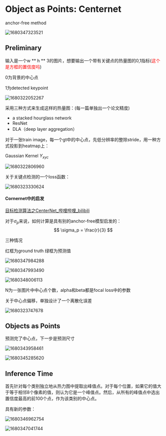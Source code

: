 # Object as Points: Centernet

anchor-free method

![1680347323521](C:\Users\ASUS\AppData\Roaming\Typora\typora-user-images\1680347323521.png)

## Preliminary

输入是一个w ** h ** 3的图片，想要输出一个带有关键点的热量图的0,1指标(<font color='red'>这个是方框的置信度吗</font>)

0为背景的中心点

1为detected keypoint

![1680322052267](C:\Users\ASUS\AppData\Roaming\Typora\typora-user-images\1680322052267.png)

采用三种方式来生成这样的热量图：(每一篇单独出一个论文精度)

+ a stacked hourglass network
+ ResNet
+ DLA（deep layer aggregation）                                                                                                                            

对于一张train image，每一个gt中的中心点，先低分辨率的整除stride，用一种方式投影到heatmap上：

Gaussian Kernel $Y_{xyc}$

![1680322806960](C:\Users\ASUS\AppData\Roaming\Typora\typora-user-images\1680322806960.png)

关于关键点检测的一个loss函数：

![1680323330624](C:\Users\ASUS\AppData\Roaming\Typora\typora-user-images\1680323330624.png)

#### Cornernet中的启发

 [目标检测算法之CenterNet_哔哩哔哩_bilibili](https://www.bilibili.com/video/BV1r44y1a75j/?spm_id_from=333.337.search-card.all.click&vd_source=d5c3a818b9f95b13d562b149dcf2dc96) 

对于$\sigma_p$来说，如何计算是具有别的anchor-free模型启发的：
$$
\sigma_p = \frac{r}{3}
$$


三种情况

红框为ground truth 绿框为预测值

![1680347984288](C:\Users\ASUS\AppData\Roaming\Typora\typora-user-images\1680347984288.png)



![1680347993490](C:\Users\ASUS\AppData\Roaming\Typora\typora-user-images\1680347993490.png)

![1680348006113](C:\Users\ASUS\AppData\Roaming\Typora\typora-user-images\1680348006113.png)

N为一张图片中中心点个数，alpha和beta都是focal loss中的参数

关于中心点偏移，单独设计了一个离散化误差

![1680323747678](C:\Users\ASUS\AppData\Roaming\Typora\typora-user-images\1680323747678.png)

## Objects as Points

预测完了中心点，下一步是预测尺寸

![1680343958461](C:\Users\ASUS\AppData\Roaming\Typora\typora-user-images\1680343958461.png)

![1680345285620](C:\Users\ASUS\AppData\Roaming\Typora\typora-user-images\1680345285620.png)

## Inference Time

 首先针对每个类别独立地从热力图中提取出峰值点。对于每个位置，如果它的值大于等于相邻8个像素的值，则认为它是一个峰值点。然后，从所有的峰值点中选出置信度最高的前100个点，作为该类别的中心点。 

具有新的参数：

![1680346962754](C:\Users\ASUS\AppData\Roaming\Typora\typora-user-images\1680346962754.png)

![1680347041744](C:\Users\ASUS\AppData\Roaming\Typora\typora-user-images\1680347041744.png)